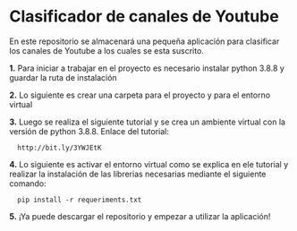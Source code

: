 # Clasificador de canales de Youtube
En este repositorio se almacenará una pequeña aplicación para clasificar los canales de Youtube a los cuales se esta suscrito.

**1.** Para iniciar a trabajar en el proyecto es necesario instalar python 3.8.8 y guardar la ruta de instalación

**2.** Lo siguiente es crear una carpeta para el proyecto y para el entorno virtual

**3.** Luego se realiza el siguiente tutorial y se crea un ambiente virtual con la versión de python 3.8.8. Enlace del tutorial:

      http://bit.ly/3YWJEtK
   
**4.** Lo siguiente es activar el entorno virtual como se explica en ele tutorial y realizar la instalación de las librerias necesarias mediante el siguiente comando:

      pip install -r requeriments.txt


**5.** ¡Ya puede descargar el repositorio y empezar a utilizar la aplicación!
